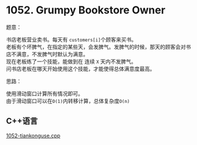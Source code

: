 # 1052. Grumpy Bookstore Owner  

题意：

书店老板营业卖书。每天有 `customers[i]`个顾客来买书。  
老板有个坏脾气，在指定的某些天，会发脾气。发脾气的时候，那天的顾客会对书店不满意，不发脾气时默认为满意。  
现在老板练了一个技能，能做到在 连续 `X` 天内不发脾气。  
问书店老板在哪天开始使用这个技能，才能使得总体满意度最高。  


思路：  

使用滑动窗口计算所有情况即可。  
由于滑动窗口可以在`O(1)`内转移计算，总体复杂度`O(n)`  


## C++语言  


[1052-tiankonguse.cpp](./1052-tiankonguse.cpp)



